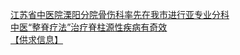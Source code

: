   
[江苏省中医院溧阳分院骨伤科率先在我市进行亚专业分科](http://www.dianyue.me/archives/995/tf4wngadk7yjewq2/)  
[中医“整脊疗法”治疗脊柱源性疾病有奇效](http://www.dianyue.me/archives/995/lfmcyh8yg0casxmg/)  
[【供求信息】](http://www.dianyue.me/archives/989/250sv3x3ibj2aflh/)